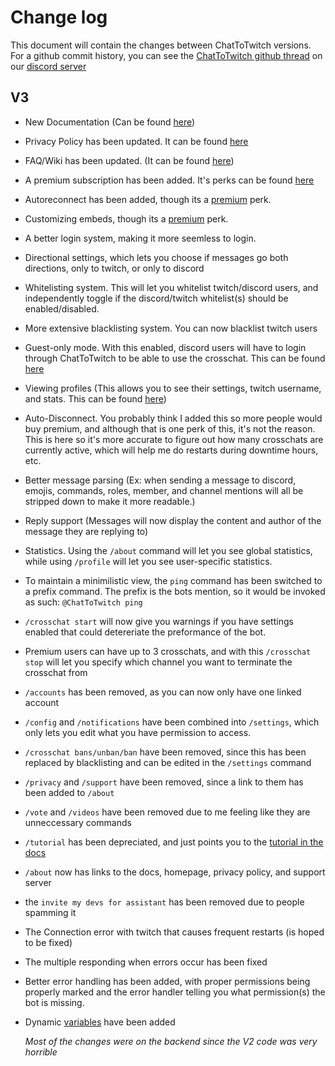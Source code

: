 # Change log

This document will contain the changes between ChatToTwitch versions. For a github commit history, you can see the [ChatToTwitch github thread](https://discord.com/channels/986344051110473769/1040403464691392573) on our [discord server](https://discord.gg/pP4mKKbRvk)

## V3

- New Documentation (Can be found [here](https://ctt-docs.cibere.dev))
- Privacy Policy has been updated. It can be found [here](https://www.cibere.dev/chattotwitch/privacy-policy)
- FAQ/Wiki has been updated. (It can be found [here](https://ctt-docs.cibere.dev/wiki/))
- A premium subscription has been added. It's perks can be found [here](https://ctt-docs.cibere.dev/premium/)
- Autoreconnect has been added, though its a [premium](https://ctt-docs.cibere.dev/premium) perk.
- Customizing embeds, though its a [premium](https://ctt-docs.cibere.dev/premium) perk.
- A better login system, making it more seemless to login.
- Directional settings, which lets you choose if messages go both directions, only to twitch, or only to discord
- Whitelisting system. This will let you whitelist twitch/discord users, and independently toggle if the discord/twitch whitelist(s) should be enabled/disabled.
- More extensive blacklisting system. You can now blacklist twitch users
- Guest-only mode. With this enabled, discord users will have to login through ChatToTwitch to be able to use the crosschat. This can be found [here](https://ctt-docs.cibere.dev/#guest-only-mode)
- Viewing profiles (This allows you to see their settings, twitch username, and stats. This can be found [here](https://ctt-docs.cibere.dev/#profiles))
- Auto-Disconnect. You probably think I added this so more people would buy premium, and although that is one perk of this, it's not the reason. This is here so it's more accurate to figure out how many crosschats are currently active, which will help me do restarts during downtime hours, etc.
- Better message parsing (Ex: when sending a message to discord, emojis, commands, roles, member, and channel mentions will all be stripped down to make it more readable.)
- Reply support (Messages will now display the content and author of the message they are replying to)
- Statistics. Using the `/about` command will let you see global statistics, while using `/profile` will let you see user-specific statistics.
- To maintain a minimilistic view, the `ping` command has been switched to a prefix command. The prefix is the bots mention, so it would be invoked as such: `@ChatToTwitch ping`
- `/crosschat start` will now give you warnings if you have settings enabled that could detereriate the preformance of the bot.
- Premium users can have up to 3 crosschats, and with this `/crosschat stop` will let you specify which channel you want to terminate the crosschat from
- `/accounts` has been removed, as you can now only have one linked account
- `/config` and `/notifications` have been combined into `/settings`, which only lets you edit what you have permission to access.
- `/crosschat bans/unban/ban` have been removed, since this has been replaced by blacklisting and can be edited in the `/settings` command
- `/privacy` and `/support` have been removed, since a link to them has been added to `/about`
- `/vote` and `/videos` have been removed due to me feeling like they are unneccessary commands
- `/tutorial` has been depreciated, and just points you to the [tutorial in the docs](https://ctt-docs.cibere.dev/#tutorial)
- `/about` now has links to the docs, homepage, privacy policy, and support server
- the `invite my devs for assistant` has been removed due to people spamming it
- The Connection error with twitch that causes frequent restarts (is hoped to be fixed)
- The multiple responding when errors occur has been fixed
- Better error handling has been added, with proper permissions being properly marked and the error handler telling you what permission(s) the bot is missing.
- Dynamic [variables](https://ctt-docs.cibere.dev/#variables) have been added

  _Most of the changes were on the backend since the V2 code was very horrible_
